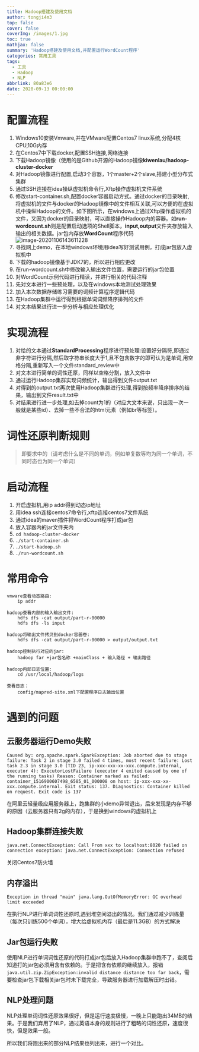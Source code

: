 ```yaml
---
title: Hadoop搭建及使用文档
author: tongji4m3
top: false
cover: false
coverImg: /images/1.jpg
toc: true
mathjax: false
summary: 'Hadoop搭建及使用文档,并配置运行WordCount程序'
categories: 常用工具
tags:
  - 工具
  - Hadoop
  - NLP
abbrlink: 80a83e6
date: 2020-09-13 00:00:00
---
```




# 配置流程

1.  Windows10安装Vmware,并在VMware配置Centos7 linux系统,分配4核CPU,10G内存
2. 在Centos7中下载docker,配置SSH连接,网络连接
3. 下载Hadoop镜像（使用的是Github开源的Hadoop镜像**kiwenlau/hadoop-cluster-docker** 
4.  对Hadoop镜像进行配置,启动3个容器，1个master+2个slave,搭建小型分布式集群
5.  通过SSH连接在idea操纵虚拟机命令行,Xftp操作虚拟机文件系统
6.  修改start-container.sh,配置docker容器启动方式。通过docker的目录映射,将虚拟机的文件与docker的Hadoop镜像中的文件相互关联,可以方便的在虚拟机中操纵Hadoop的文件。如下图所示，在windows上通过Xftp操作虚拟机的文件，又因为docker的目录映射，可以直接操作Hadoop内的容器。如**run-wordcount.sh**则是配置启动选项的Shell脚本，**input,output**文件夹存放输入输出的相关数据。jar包内存放**WordCount**程序代码
 ![image-20201106143611228](https://tongji4m3.oss-cn-beijing.aliyuncs.com/image-20201106143611228.png)
8.  寻找网上demo，在本地windows环境用idea写好测试用例，打成jar包放入虚拟机中
9.  下载的hadoop镜像基于JDK7的，所以进行相应更改
10.  在run-wordcount.sh中修改输入输出文件位置，需要运行的jar包位置
11.  对WordCount示例代码进行精读，并进行相关的代码注释
11.  先对文本进行一些预处理，以及在windows本地测试处理效果
12.  加入本次数据存储练习需要的词频计算程序逻辑代码
13.  在Hadoop集群中运行得到根据单词词频降序排列的文件
14.  对文本结果进行进一步分析与相应处理优化





# 实现流程

1. 对给的文本通过**StandardProcessing**程序进行预处理:设置好分隔符,即通过非字符进行分隔,然后取字符串长度大于1,且不包含数字的即可认为是单词,用空格分隔,重新写入一个文件standard_review中
2. 对文本进行简单的词性还原，同样以空格分割，放入文件中
3. 通过运行Hadoop集群实现词频统计，输出得到文件output.txt
4. 对得到的output.txt再次使用Hadoop集群进行处理,得到按频率降序排序的结果，输出到文件result.txt中
5. 对结果进行进一步处理,如去掉count为1的（对应大文本来说，只出现一次一般就是某些id）、去掉一些不合法的html元素（例如br等标签）。



# 词性还原判断规则

> 即要求中的（请考虑什么是不同的单词，例如单复数等均为同一个单词，不同时态也为同一个单词）



# 启动流程

1. 开启虚拟机,用ip addr得到动态ip地址
2. 用idea ssh连接centos7命令行,xftp连接centos7文件系统
3. 通过idea的maven插件将WordCount程序打成jar包
4. 放入容器内的jar文件夹内
5. `cd hadoop-cluster-docker`
6. `./start-container.sh`
7. `./start-hadoop.sh`
8. `./run-wordcount.sh`



# 常用命令

```
vmware查看动态路由:
	ip addr

hadoop查看内部的输入输出文件:
    hdfs dfs -cat output/part-r-00000
    hdfs dfs -ls input

hadoop将输出文件拷贝到docker容器卷:
	hdfs dfs -cat output/part-r-00000 > output/output.txt
	
hadoop控制执行对应的jar:
	hadoop far +jar包名称 +mainClass + 输入路径 + 输出路径

hadoop内部日志位置:
	cd /usr/local/hadoop/logs
	
查看日志：
	config/mapred-site.xml下配置程序日志输出位置
```







# 遇到的问题

## 云服务器运行Demo失败

```
Caused by: org.apache.spark.SparkException: Job aborted due to stage failure: Task 2 in stage 3.0 failed 4 times, most recent failure: Lost task 2.3 in stage 3.0 (TID 23, ip-xxx-xxx-xx-xxx.compute.internal, executor 4): ExecutorLostFailure (executor 4 exited caused by one of the running tasks) Reason: Container marked as failed: container_1516900607498_6585_01_000008 on host: ip-xxx-xxx-xx-xxx.compute.internal. Exit status: 137. Diagnostics: Container killed on request. Exit code is 137
```

在阿里云轻量级应用服务器上，跑集群的小demo异常退出，后来发现是内存不够的原因（云服务器只有2g的内存），于是换到windows的虚拟机上

## Hadoop集群连接失败

```
java.net.ConnectException: Call From xxx to localhost:8020 failed on connection exception: java.net.ConnectException: Connection refused
```

关闭Centos7防火墙

## 内存溢出

```
Exception in thread "main" java.lang.OutOfMemoryError: GC overhead limit exceeded
```

在执行NLP进行单词词性还原时,遇到堆空间溢出的情况。我们通过减少训练量（每次只训练500个单词），增大给虚拟机内存（最后是11.3GB）的方式解决



## Jar包运行失败

使用NLP进行单词词性还原的代码打成jar包后放入Hadoop集群中跑不了，查阅后知道打的jar包必须用含有依赖的。于是把含有依赖的继续放入，报错`java.util.zip.ZipException:invalid distance distance too far back`，需要检查jar包下载相关jar包时未下载完全，导致服务器进行加载解压时出错。

## NLP处理问题

NLP处理单词词性还原效果很好，但是运行速度极慢，一晚上只能跑出34MB的结果。于是我们弃用了NLP，通过英语本身的规则进行了粗略的词性还原，速度很快，但是效果一般。

所以我们将跑出来的部分NLP结果也列出来，进行一个对比。


